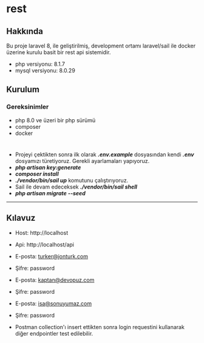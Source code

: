 # rest

## Hakkında

Bu proje laravel 8, ile geliştirilmiş, development ortamı laravel/sail ile docker üzerine kurulu basit bir rest api sistemidir.

* php versiyonu: 8.1.7
* mysql versiyonu: 8.0.29

## Kurulum
### Gereksinimler
* php 8.0 ve üzeri bir php sürümü
* composer
* docker

#
* Projeyi çektikten sonra ilk olarak ***.env.example*** dosyasından kendi ***.env*** dosyamızı türetiyoruz. Gerekli ayarlamaları yapıyoruz.
* ***php artisan key:generate***
* ***composer install***
* ***./vendor/bin/sail up*** komutunu çalıştırıyoruz.
* Sail ile devam edeceksek ***./vendor/bin/sail shell***
* ***php artisan migrate --seed***

***
## Kılavuz
* Host: http://localhost
* Api: http://localhost/api

* E-posta: turker@jonturk.com
* Şifre: password

* E-posta: kaptan@devopuz.com
* Şifre: password

* E-posta: isa@sonuyumaz.com
* Şifre: password

* Postman collection'ı insert ettikten sonra login requestini kullanarak diğer endpointler test edilebilir.
